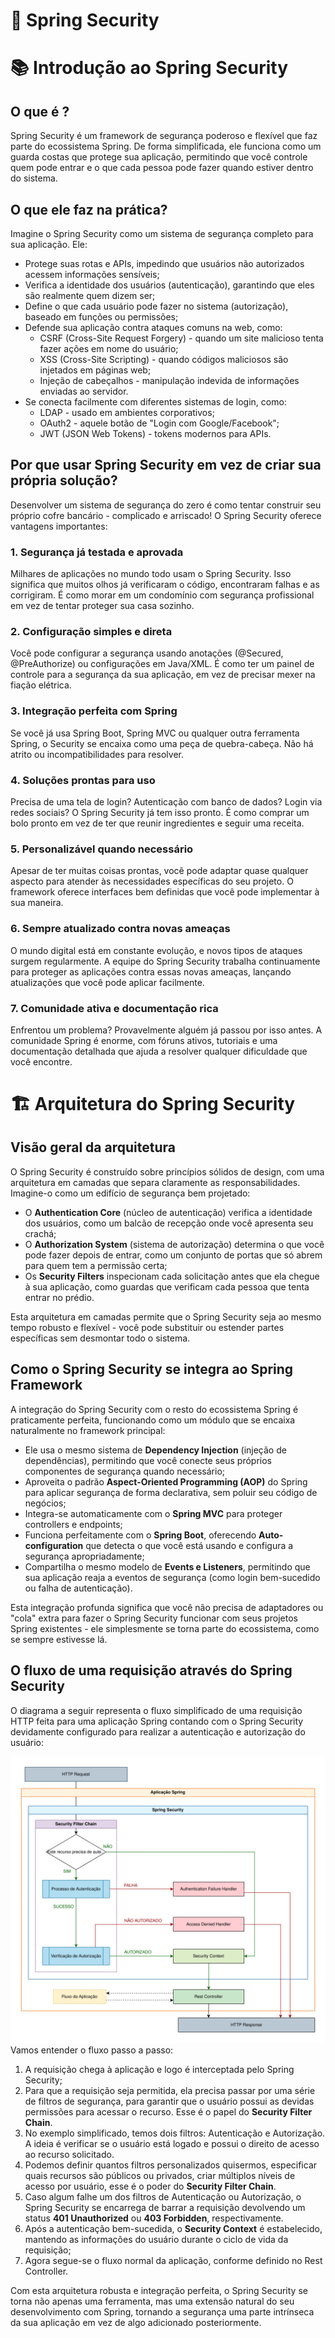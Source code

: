 # 🚀 Spring Security

# 📚 Introdução ao Spring Security

## O que é ?

Spring Security é um framework de segurança poderoso e flexível que faz parte do ecossistema Spring. De forma simplificada, ele funciona como um guarda costas que protege sua aplicação, permitindo que você controle quem pode entrar e o que cada pessoa pode fazer quando estiver dentro do sistema.

## O que ele faz na prática?

Imagine o Spring Security como um sistema de segurança completo para sua aplicação. Ele:

- Protege suas rotas e APIs, impedindo que usuários não autorizados acessem informações sensíveis;
- Verifica a identidade dos usuários (autenticação), garantindo que eles são realmente quem dizem ser;
- Define o que cada usuário pode fazer no sistema (autorização), baseado em funções ou permissões;
- Defende sua aplicação contra ataques comuns na web, como:
    - CSRF (Cross-Site Request Forgery) - quando um site malicioso tenta fazer ações em nome do usuário;
    - XSS (Cross-Site Scripting) - quando códigos maliciosos são injetados em páginas web;
    - Injeção de cabeçalhos - manipulação indevida de informações enviadas ao servidor.
- Se conecta facilmente com diferentes sistemas de login, como:
    - LDAP - usado em ambientes corporativos;
    - OAuth2 - aquele botão de "Login com Google/Facebook";
    - JWT (JSON Web Tokens) - tokens modernos para APIs.

## Por que usar Spring Security em vez de criar sua própria solução?

Desenvolver um sistema de segurança do zero é como tentar construir seu próprio cofre bancário - complicado e arriscado! O Spring Security oferece vantagens importantes:

### 1. Segurança já testada e aprovada

Milhares de aplicações no mundo todo usam o Spring Security. Isso significa que muitos olhos já verificaram o código, encontraram falhas e as corrigiram. É como morar em um condomínio com segurança profissional em vez de tentar proteger sua casa sozinho.

### 2. Configuração simples e direta

Você pode configurar a segurança usando anotações (@Secured, @PreAuthorize) ou configurações em Java/XML. É como ter um painel de controle para a segurança da sua aplicação, em vez de precisar mexer na fiação elétrica.

### 3. Integração perfeita com Spring

Se você já usa Spring Boot, Spring MVC ou qualquer outra ferramenta Spring, o Security se encaixa como uma peça de quebra-cabeça. Não há atrito ou incompatibilidades para resolver.

### 4. Soluções prontas para uso

Precisa de uma tela de login? Autenticação com banco de dados? Login via redes sociais? O Spring Security já tem isso pronto. É como comprar um bolo pronto em vez de ter que reunir ingredientes e seguir uma receita.

### 5. Personalizável quando necessário

Apesar de ter muitas coisas prontas, você pode adaptar quase qualquer aspecto para atender às necessidades específicas do seu projeto. O framework oferece interfaces bem definidas que você pode implementar à sua maneira.

### 6. Sempre atualizado contra novas ameaças

O mundo digital está em constante evolução, e novos tipos de ataques surgem regularmente. A equipe do Spring Security trabalha continuamente para proteger as aplicações contra essas novas ameaças, lançando atualizações que você pode aplicar facilmente.

### 7. Comunidade ativa e documentação rica

Enfrentou um problema? Provavelmente alguém já passou por isso antes. A comunidade Spring é enorme, com fóruns ativos, tutoriais e uma documentação detalhada que ajuda a resolver qualquer dificuldade que você encontre.

# 🏗️ Arquitetura do Spring Security

## Visão geral da arquitetura

O Spring Security é construído sobre princípios sólidos de design, com uma arquitetura em camadas que separa claramente as responsabilidades. Imagine-o como um edifício de segurança bem projetado:

- O **Authentication Core** (núcleo de autenticação) verifica a identidade dos usuários, como um balcão de recepção onde você apresenta seu crachá;
- O **Authorization System** (sistema de autorização) determina o que você pode fazer depois de entrar, como um conjunto de portas que só abrem para quem tem a permissão certa;
- Os **Security Filters** inspecionam cada solicitação antes que ela chegue à sua aplicação, como guardas que verificam cada pessoa que tenta entrar no prédio.

Esta arquitetura em camadas permite que o Spring Security seja ao mesmo tempo robusto e flexível - você pode substituir ou estender partes específicas sem desmontar todo o sistema.

## Como o Spring Security se integra ao Spring Framework

A integração do Spring Security com o resto do ecossistema Spring é praticamente perfeita, funcionando como um módulo que se encaixa naturalmente no framework principal:

- Ele usa o mesmo sistema de **Dependency Injection** (injeção de dependências), permitindo que você conecte seus próprios componentes de segurança quando necessário;
- Aproveita o padrão **Aspect-Oriented Programming (AOP)** do Spring para aplicar segurança de forma declarativa, sem poluir seu código de negócios;
- Integra-se automaticamente com o **Spring MVC** para proteger controllers e endpoints;
- Funciona perfeitamente com o **Spring Boot**, oferecendo **Auto-configuration** que detecta o que você está usando e configura a segurança apropriadamente;
- Compartilha o mesmo modelo de **Events e Listeners**, permitindo que sua aplicação reaja a eventos de segurança (como login bem-sucedido ou falha de autenticação).

Esta integração profunda significa que você não precisa de adaptadores ou "cola" extra para fazer o Spring Security funcionar com seus projetos Spring existentes - ele simplesmente se torna parte do ecossistema, como se sempre estivesse lá.

## O fluxo de uma requisição através do Spring Security

O diagrama a seguir representa o fluxo simplificado de uma requisição HTTP feita para uma aplicação Spring contando com o Spring Security devidamente configurado para realizar a autenticação e autorização do usuário:

![Diagrama Fluxo da Requisição](assets/arquitetura-diagrama-1.svg)
Vamos entender o fluxo passo a passo:

1. A requisição chega à aplicação e logo é interceptada pelo Spring Security;
2. Para que a requisição seja permitida, ela precisa passar por uma série de filtros de segurança, para garantir que o usuário possui as devidas permissões para acessar o recurso. Esse é o papel do **Security Filter Chain**.
3. No exemplo simplificado, temos dois filtros: Autenticação e Autorização. A ideia é verificar se o usuário está logado e possui o direito de acesso ao recurso solicitado.
4. Podemos definir quantos filtros personalizados quisermos, especificar quais recursos são públicos ou privados, criar múltiplos níveis de acesso por usuário, esse é o poder do **Security Filter Chain**.
5. Caso algum falhe um dos filtros de Autenticação ou Autorização, o Spring Security se encarrega de barrar a requisição devolvendo um status **401 Unauthorized** ou **403 Forbidden**, respectivamente.
6. Após a autenticação bem-sucedida, o **Security Context** é estabelecido, mantendo as informações do usuário durante o ciclo de vida da requisição;
7. Agora segue-se o fluxo normal da aplicação, conforme definido no Rest Controller.

Com esta arquitetura robusta e integração perfeita, o Spring Security se torna não apenas uma ferramenta, mas uma extensão natural do seu desenvolvimento com Spring, tornando a segurança uma parte intrínseca da sua aplicação em vez de algo adicionado posteriormente.

